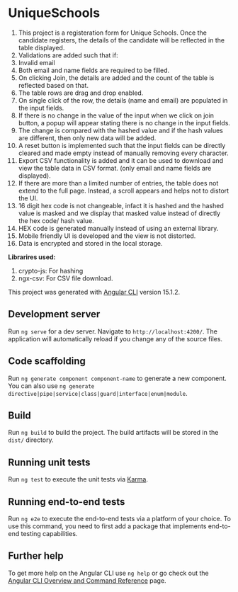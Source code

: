 # UniqueSchools
1. This project is a registeration form for Unique Schools. Once the candidate registers, the details of the candidate will be reflected in the table displayed.
2. Validations are added such that if:
  1. Invalid email
  2. Both email and name fields are required to be filled.
3. On clicking Join, the details are added and the count of the table is reflected based on that.
4. The table rows are drag and drop enabled.
5. On single click of the row, the details (name and email) are populated in the input fields.
6. If there is no change in the value of the input when we click on join button, a popup will appear stating there is no change in the input fields.
7. The change is compared with the hashed value and if the hash values are different, then only new data will be added.
8. A reset button is implemented such that the input fields can be directly cleared and made empty instead of manually removing every character.
9. Export CSV functionality is added and it can be used to download and view the table data in CSV format. (only email and name fields are displayed).
10. If there are more than a limited number of entries, the table does not extend to the full page. Instead, a scroll appears and helps not to distort the UI.
11. 16 digit hex code is not changeable, infact it is hashed and the hashed value is masked and we display that masked value instead of directly the hex code/ hash value.
12. HEX code is generated manually instead of using an external library.
13. Mobile friendly UI is developed and the view is not distorted.
14. Data is encrypted and stored in the local storage.

**Librarires used:**
1. crypto-js: For hashing
2. ngx-csv: For CSV file download.

This project was generated with [Angular CLI](https://github.com/angular/angular-cli) version 15.1.2.

## Development server

Run `ng serve` for a dev server. Navigate to `http://localhost:4200/`. The application will automatically reload if you change any of the source files.

## Code scaffolding

Run `ng generate component component-name` to generate a new component. You can also use `ng generate directive|pipe|service|class|guard|interface|enum|module`.

## Build

Run `ng build` to build the project. The build artifacts will be stored in the `dist/` directory.

## Running unit tests

Run `ng test` to execute the unit tests via [Karma](https://karma-runner.github.io).

## Running end-to-end tests

Run `ng e2e` to execute the end-to-end tests via a platform of your choice. To use this command, you need to first add a package that implements end-to-end testing capabilities.

## Further help

To get more help on the Angular CLI use `ng help` or go check out the [Angular CLI Overview and Command Reference](https://angular.io/cli) page.

